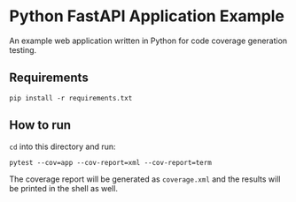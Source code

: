 # Python FastAPI Application Example
An example web application written in Python for code coverage generation testing.

## Requirements
```
pip install -r requirements.txt
```

## How to run
`cd` into this directory and run:
```
pytest --cov=app --cov-report=xml --cov-report=term
```

The coverage report will be generated as `coverage.xml` and the results will be printed in the shell as well.
